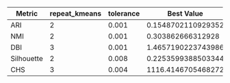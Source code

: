 | Metric | repeat_kmeans | tolerance | Best Value |
|---|---|---|---|
| ARI | 2 | 0.001 | 0.1548702110929352 |
| NMI | 2 | 0.001 | 0.303862666312928 |
| DBI | 3 | 0.001 | 1.4657190223743986 |
| Silhouette | 2 | 0.008 | 0.2253599388503344 |
| CHS | 3 | 0.004 | 1116.4146705468272 |